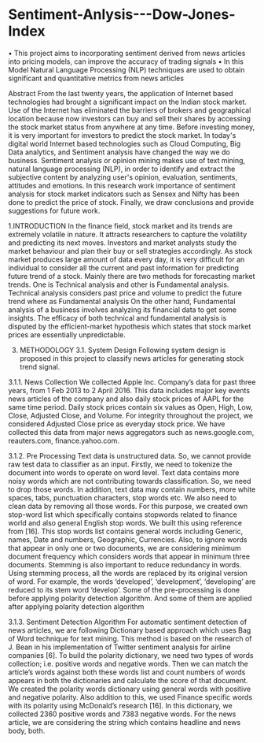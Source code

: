 # Sentiment-Anlysis---Dow-Jones-Index

•	This project aims to incorporating sentiment derived from news articles into pricing models, can improve the accuracy of trading signals
•	In this Model Natural Language Processing (NLP) techniques are used to obtain significant and quantitative metrics from news articles

Abstract
From the last twenty years, the application of Internet based technologies had brought a significant impact on the Indian stock market. Use of the Internet has eliminated the barriers of brokers and geographical location because now investors can buy and sell their shares by accessing the stock market status from anywhere at any time. Before investing money, it is very important for investors to predict the stock market. In today's digital world Internet based technologies such as Cloud Computing, Big Data analytics, and Sentiment analysis have changed the way we do business. Sentiment analysis or opinion mining makes use of text mining, natural language processing (NLP), in order to identify and extract the subjective content by analyzing user's opinion, evaluation, sentiments, attitudes and emotions. In this research work importance of sentiment analysis for stock market indicators such as Sensex and Nifty has been done to predict the price of stock. Finally, we draw conclusions and provide suggestions for future work.

1.INTRODUCTION
In the finance field, stock market and its trends are extremely volatile in nature. It attracts
researchers to capture the volatility and predicting its next moves. Investors and market analysts
study the market behaviour and plan their buy or sell strategies accordingly. As stock market
produces large amount of data every day, it is very difficult for an individual to consider all the
current and past information for predicting future trend of a stock. Mainly there are two methods
for forecasting market trends. One is Technical analysis and other is Fundamental analysis.
Technical analysis considers past price and volume to predict the future trend where as 
Fundamental analysis On the other hand, Fundamental analysis of a business involves analyzing
its financial data to get some insights. The efficacy of both technical and fundamental analysis is
disputed by the efficient-market hypothesis which states that stock market prices are essentially
unpredictable.

3. METHODOLOGY
3.1. System Design
Following system design is proposed in this project to classify news articles for generating stock
trend signal.

3.1.1. News Collection
We collected Apple Inc. Company’s data for past three years, from 1 Feb 2013 to 2 April 2016.
This data includes major key events news articles of the company and also daily stock prices of
AAPL for the same time period. Daily stock prices contain six values as Open, High, Low,
Close, Adjusted Close, and Volume. For integrity throughout the project, we considered
Adjusted Close price as everyday stock price. We have collected this data from major news
aggregators such as news.google.com, reauters.com, finance.yahoo.com.

3.1.2. Pre Processing
Text data is unstructured data. So, we cannot provide raw test data to classifier as an input.
Firstly, we need to tokenize the document into words to operate on word level. Text data
contains more noisy words which are not contributing towards classification. So, we need to
drop those words. In addition, text data may contain numbers, more white spaces, tabs,
punctuation characters, stop words etc. We also need to clean data by removing all those words.
For this purpose, we created own stop-word list which specifically contains stopwords related to
finance world and also general English stop words. We built this using reference from [16]. This
stop words list contains general words including Generic, names, Date and numbers,
Geographic, Currencies.
Also, to ignore words that appear in only one or two documents, we are considering minimum
document frequency which considers words that appear in minimum three documents.
Stemming is also important to reduce redundancy in words. Using stemming process, all the
words are replaced by its original version of word. For example, the words ‘developed’,
‘development’, ‘developing’ are reduced to its stem word ‘develop’. Some of the pre-processing
is done before applying polarity detection algorithm. And some of them are applied after
applying polarity detection algorithm

3.1.3. Sentiment Detection Algorithm
For automatic sentiment detection of news articles, we are following Dictionary based approach
which uses Bag of Word technique for text mining. This method is based on the research of J.
Bean in his implementation of Twitter sentiment analysis for airline companies [6]. To build the
polarity dictionary, we need two types of words collection; i.e. positive words and negative
words. Then we can match the article’s words against both these words list and count numbers
of words appears in both the dictionaries and calculate the score of that document.
We created the polarity words dictionary using general words with positive and negative
polarity. Also addition to this, we used Finance specific words with its polarity using
McDonald’s research [16]. In this dictionary, we collected 2360 positive words and 7383
negative words.
For the news article, we are considering the string which contains headline and news body, both.

